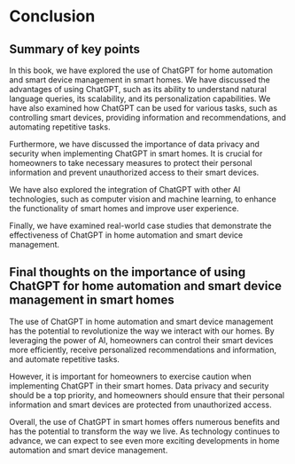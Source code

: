 Conclusion
==========

Summary of key points
---------------------

In this book, we have explored the use of ChatGPT for home automation and smart device management in smart homes. We have discussed the advantages of using ChatGPT, such as its ability to understand natural language queries, its scalability, and its personalization capabilities. We have also examined how ChatGPT can be used for various tasks, such as controlling smart devices, providing information and recommendations, and automating repetitive tasks.

Furthermore, we have discussed the importance of data privacy and security when implementing ChatGPT in smart homes. It is crucial for homeowners to take necessary measures to protect their personal information and prevent unauthorized access to their smart devices.

We have also explored the integration of ChatGPT with other AI technologies, such as computer vision and machine learning, to enhance the functionality of smart homes and improve user experience.

Finally, we have examined real-world case studies that demonstrate the effectiveness of ChatGPT in home automation and smart device management.

Final thoughts on the importance of using ChatGPT for home automation and smart device management in smart homes
----------------------------------------------------------------------------------------------------------------

The use of ChatGPT in home automation and smart device management has the potential to revolutionize the way we interact with our homes. By leveraging the power of AI, homeowners can control their smart devices more efficiently, receive personalized recommendations and information, and automate repetitive tasks.

However, it is important for homeowners to exercise caution when implementing ChatGPT in their smart homes. Data privacy and security should be a top priority, and homeowners should ensure that their personal information and smart devices are protected from unauthorized access.

Overall, the use of ChatGPT in smart homes offers numerous benefits and has the potential to transform the way we live. As technology continues to advance, we can expect to see even more exciting developments in home automation and smart device management.
